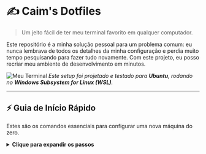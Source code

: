 # ✍️ Caim's Dotfiles

> Um jeito fácil de ter meu terminal favorito em qualquer computador.

Este repositório é a minha solução pessoal para um problema comum: eu nunca lembrava de todos os detalhes da minha configuração e perdia muito tempo pesquisando para fazer tudo novamente. Com este projeto, eu posso recriar meu ambiente de desenvolvimento em minutos.

![Meu Terminal](URL_DA_SUA_IMAGEM_AQUI)
*Este setup foi projetado e testado para **Ubuntu**, rodando no **Windows Subsystem for Linux (WSL)**.*

---

## ⚡ Guia de Início Rápido

Estes são os comandos essenciais para configurar uma nova máquina do zero.

<details>
<summary><strong>Clique para expandir os passos</strong></summary>

### Passo 1: Clone o Repositório
```bash
git clone [https://github.com/cainxz/dotfiles.git](https://github.com/cainxz/dotfiles.git) ~/dotfiles


###lembrete para o git

git config --global user.name "Seu Nome"
git config --global user.email "seu-email@exemplo.com"


## 🛠️ Ferramentas Gerenciadas

Atualmente, este projeto gerencia as configurações para as seguintes ferramentas:

| Ferramenta      | Descrição                                         | Arquivo de Configuração |
| :-------------- | :-------------------------------------------------- | :---------------------- |
| **Zsh** | Meu shell principal, com plugins via Oh My Zsh.     | `zshrc`                 |
| **Powerlevel10k** | Tema do prompt, responsável pelo visual e ícones. | `p10k.zsh`              |
| **Git** | Configurações globais de usuário e aliases.       | `gitconfig`             |
| **Bash** | Configurações básicas para compatibilidade.         | `bashrc`                |
